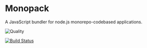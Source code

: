 # Monopack

A JavaScript bundler for node.js monorepo-codebased applications.

![Quality](https://img.shields.io/badge/quality-vaporware-yellow.svg)

[![Build Status](https://travis-ci.org/flegall/monopack.svg?branch=master)](https://travis-ci.org/flegall/monopack)
